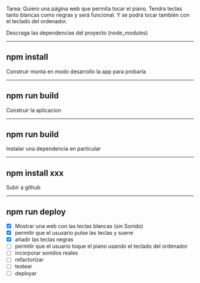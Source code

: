 
Tarea: Quiero una página web que permita tocar el piano. Tendra teclas tanto blancas como negras y será funcional. Y se podrá tocar también con el teclado del ordenador.

Descraga las dependencias del proyecto (node_modules)

---
npm install
---

Construir monta en modo desarrollo la app para probarla

---
npm run build
---

Construir la aplicacion

---
npm run build
---

Instalar una dependencia en particular


---
npm install xxx
---

Subir a github


---
npm run deploy
---



- [x] Mostrar una web con las teclas blancas (sin Sonido)
- [x] permitir que el ususario pulse las teclas y suene
- [x] añadir las teclas negras
- [ ] permitir que el usuario toque el piano usando el teclado del ordenador
- [ ] incorporar sonidos reales
- [ ] refactorizar
- [ ] testear
- [ ] deployar
